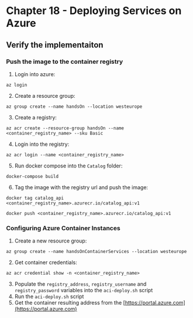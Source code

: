 # Chapter 18 - Deploying Services on Azure

## Verify the implementaiton

### Push the image to the container registry

1. Login into azure:

```
az login
```
2. Create a resource group:

```
az group create --name handsOn --location westeurope
```

3. Create a registry:

```
az acr create --resource-group handsOn --name <container_registry_name> --sku Basic
```

4. Login into the registry:

```
az acr login --name <container_registry_name>
```

5. Run docker compose into the `Catalog` folder:

```
docker-compose build
```

6. Tag the image with the registry url and push the image:

```
docker tag catalog_api
<container_registry_name>.azurecr.io/catalog_api:v1

docker push <container_registry_name>.azurecr.io/catalog_api:v1
```


### Configuring Azure Container Instances

1. Create a new resource group: 

```
az group create --name handsOnContainerServices --location westeurope
```
2. Get container credentials:

```
az acr credential show -n <container_registry_name>
```

3. Populate the `registry_address`, `registry_username` and `registry_password` variables into the `aci-deploy.sh` script
4. Run the `aci-deploy.sh` script
5. Get the container resulting address from the [https://portal.azure.com](https://portal.azure.com)